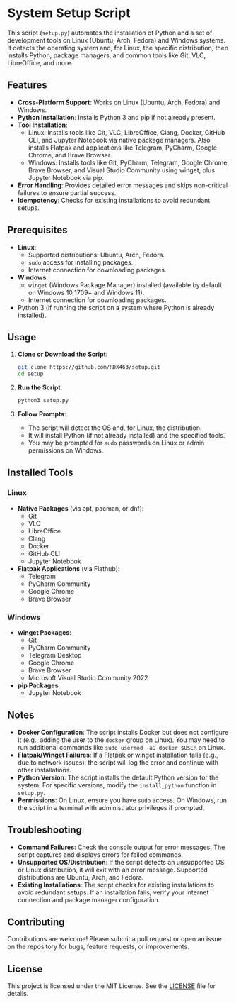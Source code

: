 # System Setup Script

This script (`setup.py`) automates the installation of Python and a set of development tools on Linux (Ubuntu, Arch, Fedora) and Windows systems. It detects the operating system and, for Linux, the specific distribution, then installs Python, package managers, and common tools like Git, VLC, LibreOffice, and more.

## Features

- **Cross-Platform Support**: Works on Linux (Ubuntu, Arch, Fedora) and Windows.
- **Python Installation**: Installs Python 3 and pip if not already present.
- **Tool Installation**:
  - Linux: Installs tools like Git, VLC, LibreOffice, Clang, Docker, GitHub CLI, and Jupyter Notebook via native package managers. Also installs Flatpak and applications like Telegram, PyCharm, Google Chrome, and Brave Browser.
  - Windows: Installs tools like Git, PyCharm, Telegram, Google Chrome, Brave Browser, and Visual Studio Community using winget, plus Jupyter Notebook via pip.
- **Error Handling**: Provides detailed error messages and skips non-critical failures to ensure partial success.
- **Idempotency**: Checks for existing installations to avoid redundant setups.

## Prerequisites

- **Linux**:
  - Supported distributions: Ubuntu, Arch, Fedora.
  - `sudo` access for installing packages.
  - Internet connection for downloading packages.
- **Windows**:
  - `winget` (Windows Package Manager) installed (available by default on Windows 10 1709+ and Windows 11).
  - Internet connection for downloading packages.
- Python 3 (if running the script on a system where Python is already installed).

## Usage

1. **Clone or Download the Script**:
   ```bash
   git clone https://github.com/RDX463/setup.git
   cd setup
   ```

2. **Run the Script**:
   ```bash
   python3 setup.py
   ```

3. **Follow Prompts**:
   - The script will detect the OS and, for Linux, the distribution.
   - It will install Python (if not already installed) and the specified tools.
   - You may be prompted for `sudo` passwords on Linux or admin permissions on Windows.

## Installed Tools

### Linux
- **Native Packages** (via apt, pacman, or dnf):
  - Git
  - VLC
  - LibreOffice
  - Clang
  - Docker
  - GitHub CLI
  - Jupyter Notebook
- **Flatpak Applications** (via Flathub):
  - Telegram
  - PyCharm Community
  - Google Chrome
  - Brave Browser

### Windows
- **winget Packages**:
  - Git
  - PyCharm Community
  - Telegram Desktop
  - Google Chrome
  - Brave Browser
  - Microsoft Visual Studio Community 2022
- **pip Packages**:
  - Jupyter Notebook

## Notes

- **Docker Configuration**: The script installs Docker but does not configure it (e.g., adding the user to the `docker` group on Linux). You may need to run additional commands like `sudo usermod -aG docker $USER` on Linux.
- **Flatpak/Winget Failures**: If a Flatpak or winget installation fails (e.g., due to network issues), the script will log the error and continue with other installations.
- **Python Version**: The script installs the default Python version for the system. For specific versions, modify the `install_python` function in `setup.py`.
- **Permissions**: On Linux, ensure you have `sudo` access. On Windows, run the script in a terminal with administrator privileges if prompted.

## Troubleshooting

- **Command Failures**: Check the console output for error messages. The script captures and displays errors for failed commands.
- **Unsupported OS/Distribution**: If the script detects an unsupported OS or Linux distribution, it will exit with an error message. Supported distributions are Ubuntu, Arch, and Fedora.
- **Existing Installations**: The script checks for existing installations to avoid redundant setups. If an installation fails, verify your internet connection and package manager configuration.

## Contributing

Contributions are welcome! Please submit a pull request or open an issue on the repository for bugs, feature requests, or improvements.

## License

This project is licensed under the MIT License. See the [LICENSE](LICENSE) file for details.

